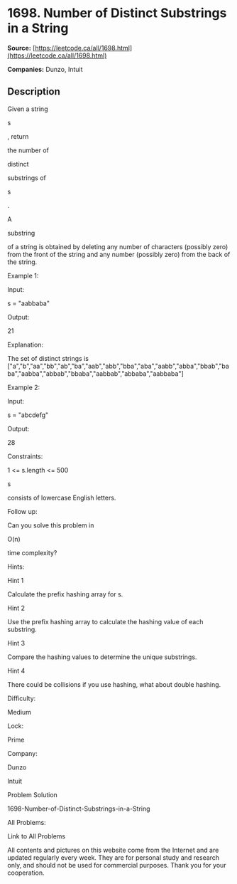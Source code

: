 # 1698. Number of Distinct Substrings in a String

**Source:** [https://leetcode.ca/all/1698.html](https://leetcode.ca/all/1698.html)

**Companies:** Dunzo, Intuit

## Description

Given a string

s

, return

the number of

distinct

substrings of

s

.

A

substring

of a string is obtained by deleting any number of
                characters (possibly zero) from the front of the string and any number (possibly
                zero) from the back of the string.

Example 1:

Input:

s = "aabbaba"

Output:

21

Explanation:

The set of distinct strings is ["a","b","aa","bb","ab","ba","aab","abb","bba","aba","aabb","abba","bbab","baba","aabba","abbab","bbaba","aabbab","abbaba","aabbaba"]

Example 2:

Input:

s = "abcdefg"

Output:

28

Constraints:

1 <= s.length <= 500

s

consists of lowercase English letters.

Follow up:

Can you solve this problem in

O(n)

time
            complexity?

Hints:

Hint 1

Calculate the prefix hashing array for s.

Hint 2

Use the prefix hashing array to calculate the hashing value of each substring.

Hint 3

Compare the hashing values to determine the unique substrings.

Hint 4

There could be collisions if you use hashing, what about double hashing.

Difficulty:

Medium

Lock:

Prime

Company:

Dunzo

Intuit

Problem Solution

1698-Number-of-Distinct-Substrings-in-a-String

All Problems:

Link to All Problems

All contents and pictures on this website come from the Internet and are updated regularly every week. They are for personal study and research only, and should not be used for commercial purposes. Thank you for your cooperation.

